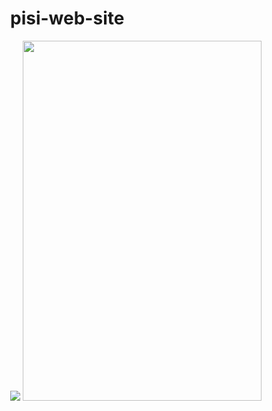 # pisi-web-site

<html>
<head>
  <meta name="viewport" content="width=device-width, minimum-scale=0.1">
  <title>pisi-wiki_01.png (386×576)</title>
</head>
<body style="margin: 0px;"><img style="-webkit-user-select: none" src="http://wiki.pisilinux.org/pisi-wiki_01.png"></body>
</body>
</html>

<html>
<head>
<meta name="viewport" content="width=device-width,minimum-scale0.1">
<title>pisi-wiki_02.png (382×576)</title>
</head>
<body style="margin: 0px;">
<img style="-webkit-user-select: none;" src="http://wiki.pisilinux.org/pisi-wiki_02.png" width="382" height="576">
</body>
</html>
